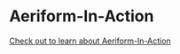# Aeriform-In-Action
[Check out to learn about Aeriform-In-Action](https://surbhi-31.github.io/Aeriform-In-Action/)

